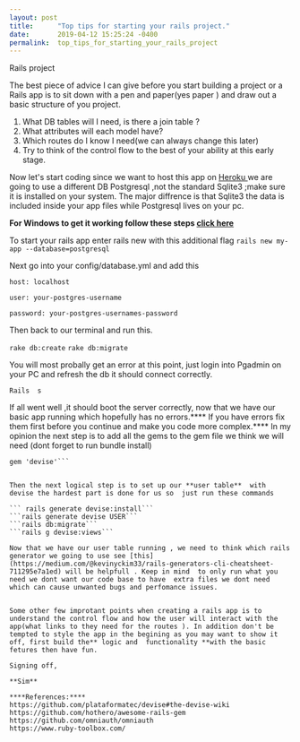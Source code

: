 ```yaml
---
layout: post
title:      "Top tips for starting your rails project."
date:       2019-04-12 15:25:24 -0400
permalink:  top_tips_for_starting_your_rails_project
---
```




Rails project  

The best  piece of advice I can give before you start building a project or a Rails app is to  sit down with a pen and paper(yes paper ) and draw out a basic structure of you project.

1. What DB tables will I need, is there a join table  ?
2. What attributes will each model  have?
3. Which routes do I know I need(we can always change this later)
4. Try to think of the control flow to the best of your ability at this early stage.


Now let's start coding since we want to host this app on [Heroku ](  https://www.heroku.com/)  we are going to use a different DB Postgresql ,not the standard Sqlite3 ;make sure it is installed on your system. The major diffrence is that Sqlite3 the data is included inside your app files while   Postgresql lives on your pc.  

 **For Windows  to get it working follow these steps [click here]( https://github.com/micahshute/wsl-setup)**

To start your rails app enter rails new  with this  additional flag
```rails new my-app --database=postgresql```

Next go into your  config/database.yml and add this 

```host: localhost```

```user: your-postgres-username```

```password: your-postgres-usernames-password```

Then back to our terminal and run this.

```rake db:create```
```rake db:migrate```


You will  most probally get an error at this point, just login into Pgadmin on  your PC  and refresh the db it should connect correctly.

```Rails  s```

If all went well ,it  should boot the server correctly, now that we have our basic app running  which hopefully has no errors.**** If you have errors fix them first before you continue and make you code more complex.****  In my opinion the next step is to  add all the gems to the gem file we  think  we will need (dont forget to run bundle install)
 
 ```gem 'pry'
gem 'devise'```


 Then the next logical step is to set up our **user table**  with devise the hardest part is done for us so  just run these commands 
 
``` rails generate devise:install```
```rails generate devise USER```
```rails db:migrate```
```rails g devise:views```

Now that we have our user table running , we need to think which rails generator we going to use see [this](https://medium.com/@kevinyckim33/rails-generators-cli-cheatsheet-711295e7a1ed) will be helpfull . Keep in mind  to only run what you need we dont want our code base to have  extra files we dont need which can cause unwanted bugs and perfomance issues.


Some other few improtant points when creating a rails app is to understand the control flow and how the user will interact with the app(what links to they need for the routes ). In addition don't be tempted to style the app in the begining as you may want to show it off, first build the** logic and  functionality **with the basic fetures then have fun.

Signing off,

**Sim** 

****References:****
https://github.com/plataformatec/devise#the-devise-wiki
https://github.com/hothero/awesome-rails-gem
https://github.com/omniauth/omniauth
 https://www.ruby-toolbox.com/
